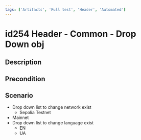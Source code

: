 ```yaml
---
tags: ['Artifacts', 'Full test', 'Header', 'Automated']
---
```


# id254 Header - Common - Drop Down obj

## Description


## Precondition


## Scenario
- Drop down list to change network exist
    - Sepolia Testnet
- Mainnet
- Drop down list to change language exist
    - EN
    - UA
